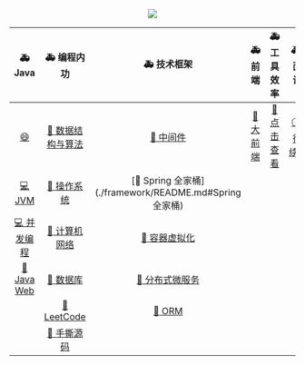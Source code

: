 <p align="center"><img src="https://image-ref.oss-cn-shanghai.aliyuncs.com/static/%E5%AD%A6%E4%B9%A0_%E5%8D%9A%E5%AE%A2%E5%BA%95%E9%83%A8%E4%BD%BF%E7%94%A8.png"></p>

|      :ambulance: Java       |       :ambulance: 编程内功       |                     :ambulance: ​技术框架                     | :ambulance: ​前端  | :ambulance: ​工具效率  |   :ambulance: ​面试    |
| :-------------------------: | :------------------------------: | :----------------------------------------------------------: | :---------------: | :-------------------: | :-------------------: |
| [:smile:](./java/README.md) | [:poultry_leg: 数据结构与算法​]() |      [:hamburger: 中间件​](./framework/README.md#中间件)      | [:pill: 大前端]() | [:banana: 点击查看]() | [:clock12: ​待续...]() |
|     [:computer: JVM]()      |    [:poultry_leg: 操作系统]()    | [:hamburger: Spring 全家桶](./framework/README.md#Spring 全家桶) |                   |                       |                       |
|   [:computer: 并发编程]()   |   [:poultry_leg: 计算机网络]()   |                  [:hamburger: 容器虚拟化]()                  |                   |                       |                       |
|   [:hospital: Java Web]()   |     [:poultry_leg: 数据库]()     |                 [:hamburger: 分布式微服务]()                 |                   |                       |                       |
|                             |    [:poultry_leg: LeetCode]()    |                     [:hamburger: ORM]()                      |                   |                       |                       |
|                             |    [:poultry_leg: 手撕源码]()    |                                                              |                   |                       |                       |

